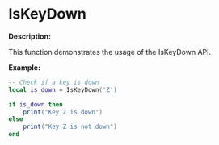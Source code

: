 # IsKeyDown

**Description:**

This function demonstrates the usage of the IsKeyDown API.

**Example:**

```lua
-- Check if a key is down
local is_down = IsKeyDown('Z')

if is_down then
    print("Key Z is down")
else
    print("Key Z is not down")
end
```
